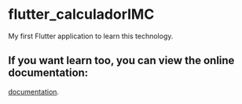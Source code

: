 # flutter_calculadorIMC

My first Flutter application to learn this technology.

## If you want learn too, you can view the online documentation:
[documentation](https://flutter.io/).
